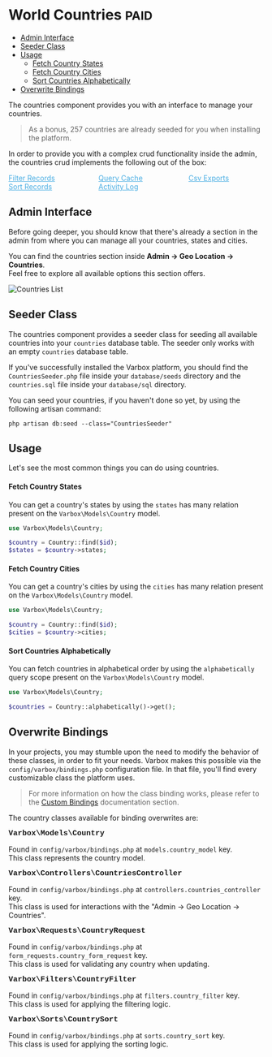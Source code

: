 <h1>World Countries <small class="paid">PAID</small></h1>

- [Admin Interface](#admin-interface)
- [Seeder Class](#seeder-class)
- [Usage](#usage)
    - [Fetch Country States](#fetch-country-states)
    - [Fetch Country Cities](#fetch-country-cities)
    - [Sort Countries Alphabetically](#sort-countries-alphabetically)
- [Overwrite Bindings](#overwrite-bindings)

<p id="first-p">
The countries component provides you with an interface to manage your countries.
</p>

> As a bonus, 257 countries are already seeded for you when installing the platform.

In order to provide you with a complex crud functionality inside the admin, the countries crud implements the following out of the box:

<style>
    #available-filter-operators-list > p {
        column-count: 3; -moz-column-count: 3; -webkit-column-count: 3;
        column-gap: 2em; -moz-column-gap: 2em; -webkit-column-gap: 2em;
    }

    #available-filter-operators-list a {
        display: block;
        color: #4AAEE3;
    }
</style>
<div id="available-filter-operators-list" markdown="1">

[Filter Records](/docs/{{version}}/filter-records)
[Sort Records](/docs/{{version}}/sort-records)
[Query Cache](/docs/{{version}}/query-cache)
[Activity Log](/docs/{{version}}/activity-log)
[Csv Exports](/docs/{{version}}/csv-exports)

</div>

<a name="admin-interface"></a>
## Admin Interface

Before going deeper, you should know that there's already a section in the admin from where you can manage all your countries, states and cities.

You can find the countries section inside **Admin -> Geo Location -> Countries**.   
Feel free to explore all available options this section offers.

![Countries List](/docs/{{version}}/countries-list.png)

<a name="seeder-class"></a>
## Seeder Class

The countries component provides a seeder class for seeding all available countries into your `countries` database table. 
The seeder only works with an empty `countries` database table.

If you've successfully installed the Varbox platform, you should find the `CountriesSeeder.php` file inside your `database/seeds` directory and the `countries.sql` file inside your `database/sql` directory.

You can seed your countries, if you haven't done so yet, by using the following artisan command:

```
php artisan db:seed --class="CountriesSeeder"
```

<a name="usage"></a>
## Usage

Let's see the most common things you can do using countries.

<a name="fetch-country-states"></a>
#### Fetch Country States

You can get a country's states by using the `states` has many relation present on the `Varbox\Models\Country` model.

```php
use Varbox\Models\Country;

$country = Country::find($id);
$states = $country->states;
```

<a name="fetch-country-cities"></a>
#### Fetch Country Cities

You can get a country's cities by using the `cities` has many relation present on the `Varbox\Models\Country` model.

```php
use Varbox\Models\Country;

$country = Country::find($id);
$cities = $country->cities;
```

<a name="sort-countries-alphabetically"></a>
#### Sort Countries Alphabetically

You can fetch countries in alphabetical order by using the `alphabetically` query scope present on the `Varbox\Models\Country` model.

```php
use Varbox\Models\Country;

$countries = Country::alphabetically()->get();
```

<a name="overwrite-bindings"></a>
## Overwrite Bindings

In your projects, you may stumble upon the need to modify the behavior of these classes, in order to fit your needs.
Varbox makes this possible via the `config/varbox/bindings.php` configuration file. In that file, you'll find every customizable class the platform uses.

> For more information on how the class binding works, please refer to the [Custom Bindings](/docs/{{version}}/custom-bindings) documentation section.

<style>
    p.overwrite-class {
        display: block;
        font-family: SFMono-Regular,Menlo,Monaco,Consolas,Liberation Mono,Courier New,monospace;
        font-weight: 600;
        font-size: 15px;
        margin: 0;
    }
</style>

The country classes available for binding overwrites are:

<p class="overwrite-class">Varbox\Models\Country</p>

Found in `config/varbox/bindings.php` at `models.country_model` key.   
This class represents the country model.

<p class="overwrite-class">Varbox\Controllers\CountriesController</p>

Found in `config/varbox/bindings.php` at `controllers.countries_controller` key.   
This class is used for interactions with the "Admin -> Geo Location -> Countries".

<p class="overwrite-class">Varbox\Requests\CountryRequest</p>

Found in `config/varbox/bindings.php` at `form_requests.country_form_request` key.   
This class is used for validating any country when updating.

<p class="overwrite-class">Varbox\Filters\CountryFilter</p>

Found in `config/varbox/bindings.php` at `filters.country_filter` key.   
This class is used for applying the filtering logic.

<p class="overwrite-class">Varbox\Sorts\CountrySort</p>

Found in `config/varbox/bindings.php` at `sorts.country_sort` key.   
This class is used for applying the sorting logic.
